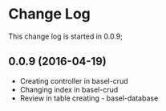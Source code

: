 # Change Log
This change log is started in 0.0.9;

## 0.0.9 (2016-04-19)
- Creating controller in basel-crud
- Changing index in basel-crud
- Review in table creating - basel-database
